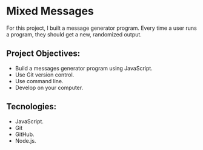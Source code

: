 # **Mixed Messages**
For this project, I built a message generator program. Every time a user runs a program, they should get a new, randomized output.

## Project Objectives:

* Build a messages generator program using JavaScript.
* Use Git version control.
* Use command line.
* Develop on your computer.

## Tecnologies:

* JavaScript.
* Git
* GitHub.
* Node.js.

 
